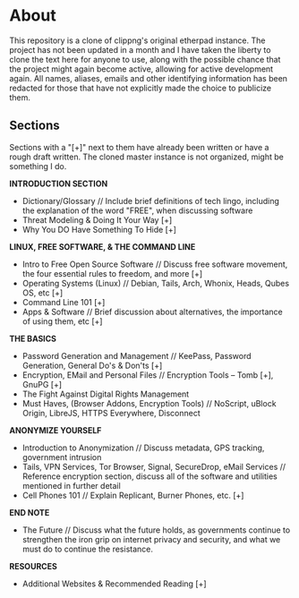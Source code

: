 # **About**
This repository is a clone of clippng's original etherpad instance. The project has not been
updated in a month and I have taken the liberty to clone the text here for anyone to use, along
with the possible chance that the project might again become active, allowing for active 
development again. All names, aliases, emails and other identifying information has been redacted
for those that have not explicitly made the choice to publicize them.  

## **Sections**
Sections with a "[+]" next to them have already been written or have a rough draft written.
The cloned master instance is not organized, might be something I do.

**INTRODUCTION SECTION**
- Dictionary/Glossary // Include brief definitions of tech lingo, including the explanation of the word "FREE", when discussing software
- Threat Modeling & Doing It Your Way [+]
- Why You DO Have Something To Hide [+]

**LINUX, FREE SOFTWARE, & THE COMMAND LINE**
- Intro to Free Open Source Software // Discuss free software movement, the four essential rules to freedom, and more [+]
- Operating Systems (Linux) // Debian, Tails, Arch, Whonix, Heads, Qubes OS, etc [+]
- Command Line 101 [+]
- Apps & Software // Brief discussion about alternatives, the importance of using them, etc [+]

**THE BASICS**
- Password Generation and Management // KeePass, Password Generation, General Do's & Don'ts [+]
- Encryption, EMail and Personal Files // Encryption Tools – Tomb [+], GnuPG [+]
- The Fight Against Digital Rights Management
- Must Haves, (Browser Addons, Encryption Tools) // NoScript, uBlock Origin, LibreJS, HTTPS Everywhere, Disconnect

**ANONYMIZE YOURSELF**
- Introduction to Anonymization // Discuss metadata, GPS tracking, government intrusion
- Tails, VPN Services, Tor Browser, Signal, SecureDrop, eMail Services // Reference encryption section, discuss all of the software and utilities mentioned in further detail
- Cell Phones 101 // Explain Replicant, Burner Phones, etc. [+]

**END NOTE**
- The Future // Discuss what the future holds, as governments continue to strengthen the iron grip on internet privacy and security, and what we must do to continue the resistance.

**RESOURCES**
- Additional Websites & Recommended Reading [+]
